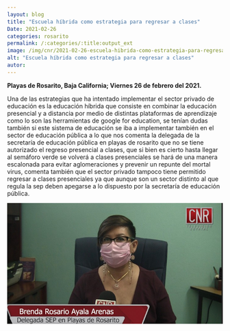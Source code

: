 ```yaml
---
layout: blog
title: "Escuela híbrida como estrategia para regresar a clases"
Date: 2021-02-26
categories: rosarito
permalink: /:categories/:title:output_ext
image: /img/cnr/2021-02-26-escuela-hibrida-como-estrategia-para-regresar-a-clases.jpg
alt: "Escuela híbrida como estrategia para regresar a clases"
autor:
---
```


**Playas de Rosarito, Baja California; Viernes 26 de febrero del 2021.** 

Una de las estrategias que ha intentado implementar el sector privado de educación es la educación híbrida que consiste en combinar la educación presencial y a distancia por medio de distintas plataformas de aprendizaje como lo son las herramientas de google for education, se tenían dudas también si este sistema de educación se iba a implementar también en el sector de educación pública a lo que nos comenta la delegada de la secretaría de educación pública en playas de rosarito que no se tiene autorizado el regreso presencial a clases, que si bien es cierto hasta llegar al semáforo verde se volverá a clases presenciales se hará de una manera escalonada para evitar aglomeraciones y prevenir un repunte del mortal virus, comenta también que el sector privado tampoco tiene permitido regresar a clases presenciales ya que aunque son un sector distinto al que regula la sep deben apegarse a lo dispuesto por la secretaría de educación pública.

<div id="carouselExampleSlidesOnly" class="carousel slide" data-ride="carousel">
  <div class="carousel-inner">
    <div class="carousel-item active">
       <img class="d-block w-100" src="/img/cnr/2021-02-26-escuela-hibrida-como-estrategia-para-regresar-a-clases.jpg" loading="lazy"  alt="Escuela híbrida como estrategia para regresar a clases">
    </div>
  </div>
</div>
